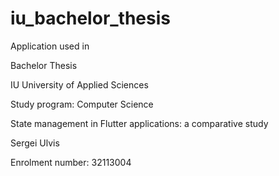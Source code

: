 # iu_bachelor_thesis

Application used in

Bachelor Thesis

IU University of Applied Sciences

Study program: Computer Science

State management in Flutter applications: a comparative study

Sergei Ulvis

Enrolment number: 32113004
